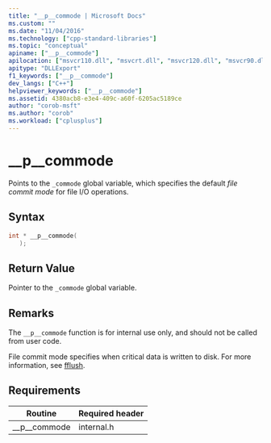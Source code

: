 ```yaml
---
title: "__p__commode | Microsoft Docs"
ms.custom: ""
ms.date: "11/04/2016"
ms.technology: ["cpp-standard-libraries"]
ms.topic: "conceptual"
apiname: ["__p__commode"]
apilocation: ["msvcr110.dll", "msvcrt.dll", "msvcr120.dll", "msvcr90.dll", "msvcr100.dll", "msvcr80.dll", "msvcr110_clr0400.dll", "api-ms-win-crt-stdio-l1-1-0.dll"]
apitype: "DLLExport"
f1_keywords: ["__p__commode"]
dev_langs: ["C++"]
helpviewer_keywords: ["__p__commode"]
ms.assetid: 4380acb8-e3e4-409c-a60f-6205ac5189ce
author: "corob-msft"
ms.author: "corob"
ms.workload: ["cplusplus"]
---
```

# __p__commode
Points to the `_commode` global variable, which specifies the default *file commit mode* for file I/O operations.  
  
## Syntax  
  
```cpp  
int * __p__commode(  
   );  
```  
  
## Return Value  
 Pointer to the `_commode` global variable.  
  
## Remarks  
 The `__p__commode` function is for internal use only, and should not be called from user code.  
  
 File commit mode specifies when critical data is written to disk. For more information, see [fflush](../c-runtime-library/reference/fflush.md).  
  
## Requirements  
  
|Routine|Required header|  
|-------------|---------------------|  
|__p\__commode|internal.h|